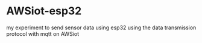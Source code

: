 # AWSiot-esp32
my experiment to send sensor data using esp32 using the data transmission protocol with mqtt on AWSiot
